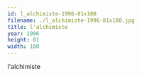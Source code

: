 ```yaml
---
id: l_alchimiste-1996-81x100
filename: ./l_alchimiste-1996-81x100.jpg
title: l'alchimiste
year: 1996
height: 81
width: 100
---
```


l'alchimiste
